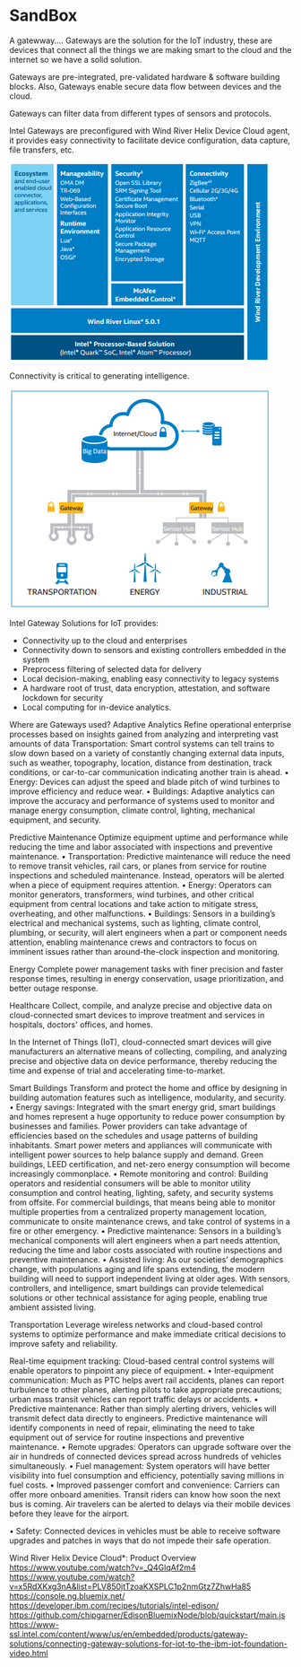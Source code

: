 SandBox
==
A gatewway....
Gateways are the solution for the IoT industry, these are devices that connect all the things we are making smart to the cloud and the internet so we have a solid solution.

Gateways are pre-integrated, pre-validated hardware & software building blocks. Also, Gateways enable secure data flow between devices and the cloud.

Gateways can filter data from different types of sensors and protocols.

Intel Gateways are preconfigured with Wind River Helix Device Cloud agent, it provides easy connectivity to facilitate device configuration, data capture, file transfers, etc.

![Intel® Gateway Solutions for IoT Software Stack.](iotSoftwareStack.PNG)

Connectivity is critical to generating intelligence.

![](iotGateways.PNG)

Intel Gateway Solutions for IoT provides:

- Connectivity up to the cloud and enterprises
- Connectivity down to sensors and existing controllers embedded in the system
- Preprocess filtering of selected data for delivery
- Local decision-making, enabling easy connectivity to legacy systems
- A hardware root of trust, data encryption, attestation, and software lockdown for security
- Local computing for in-device analytics.


Where are Gateways used?
Adaptive Analytics
Refine operational enterprise processes based on insights gained from analyzing and interpreting vast amounts of data
Transportation: Smart control systems can tell trains to slow
down based on a variety of constantly changing external data
inputs, such as weather, topography, location, distance from destination,
track conditions, or car-to-car communication indicating
another train is ahead.
• Energy: Devices can adjust the speed and blade pitch of wind
turbines to improve efficiency and reduce wear.
• Buildings: Adaptive analytics can improve the accuracy and
performance of systems used to monitor and manage energy
consumption, climate control, lighting, mechanical equipment,
and security.

Predictive Maintenance
Optimize equipment uptime and performance while reducing the time and labor associated with inspections and preventive maintenance.
• Transportation: Predictive maintenance will reduce the need to
remove transit vehicles, rail cars, or planes from service for routine
inspections and scheduled maintenance. Instead, operators will
be alerted when a piece of equipment requires attention.
• Energy: Operators can monitor generators, transformers, wind
turbines, and other critical equipment from central locations
and take action to mitigate stress, overheating, and other
malfunctions.
• Buildings: Sensors in a building’s electrical and mechanical
systems, such as lighting, climate control, plumbing, or security,
will alert engineers when a part or component needs attention,
enabling maintenance crews and contractors to focus on
imminent issues rather than around-the-clock inspection and
monitoring.


Energy
Complete power management tasks with finer precision and faster response times, resulting in energy conservation, usage prioritization, and better outage response.



Healthcare
Collect, compile, and analyze precise and objective data on cloud-connected smart devices to improve treatment and services in hospitals, doctors' offices, and homes.

In the Internet of Things (IoT), cloud-connected smart devices will
give manufacturers an alternative means of collecting, compiling,
and analyzing precise and objective data on device performance,
thereby reducing the time and expense of trial and accelerating
time-to-market. 



Smart Buildings
Transform and protect the home and office by designing in building automation features such as intelligence, modularity, and security.
• Energy savings: Integrated with the smart energy grid, smart
buildings and homes represent a huge opportunity to reduce
power consumption by businesses and families. Power providers
can take advantage of efficiencies based on the schedules and
usage patterns of building inhabitants. Smart power meters and
appliances will communicate with intelligent power sources to
help balance supply and demand. Green buildings, LEED certification,
and net-zero energy consumption will become increasingly
commonplace.
• Remote monitoring and control: Building operators and residential
consumers will be able to monitor utility consumption
and control heating, lighting, safety, and security systems from
offsite. For commercial buildings, that means being able to
monitor multiple properties from a centralized property management
location, communicate to onsite maintenance crews,
and take control of systems in a fire or other emergency.
• Predictive maintenance: Sensors in a building’s mechanical
components will alert engineers when a part needs attention,
reducing the time and labor costs associated with routine
inspections and preventive maintenance.
• Assisted living: As our societies’ demographics change, with
populations aging and life spans extending, the modern building
will need to support independent living at older ages. With
sensors, controllers, and intelligence, smart buildings can provide
telemedical solutions or other technical assistance for aging
people, enabling true ambient assisted living.


Transportation
Leverage wireless networks and cloud-based control systems to optimize performance and make immediate critical decisions to improve safety and reliability.

 Real-time equipment tracking: Cloud-based central control systems
will enable operators to pinpoint any piece of equipment.
• Inter-equipment communication: Much as PTC helps avert rail
accidents, planes can report turbulence to other planes, alerting
pilots to take appropriate precautions; urban mass transit vehicles
can report traffic delays or accidents.
• Predictive maintenance: Rather than simply alerting drivers,
vehicles will transmit defect data directly to engineers. Predictive
maintenance will identify components in need of repair, eliminating
the need to take equipment out of service for routine inspections
and preventive maintenance.
• Remote upgrades: Operators can upgrade software over the
air in hundreds of connected devices spread across hundreds of
vehicles simultaneously.
• Fuel management: System operators will have better visibility
into fuel consumption and efficiency, potentially saving millions
in fuel costs.
• Improved passenger comfort and convenience: Carriers can
offer more onboard amenities. Transit riders can know how soon
the next bus is coming. Air travelers can be alerted to delays via
their mobile devices before they leave for the airport.

• Safety: Connected devices in vehicles must be able to receive
software upgrades and patches in ways that do not impede their
safe operation.



Wind River Helix Device Cloud*: Product Overview
https://www.youtube.com/watch?v=_Q4GlqAf2m4
https://www.youtube.com/watch?v=x5RdXKxg3nA&list=PLV850jtTzoaKXSPLC1p2nmGtz7ZhwHa85
https://console.ng.bluemix.net/
https://developer.ibm.com/recipes/tutorials/intel-edison/
https://github.com/chipgarner/EdisonBluemixNode/blob/quickstart/main.js
https://www-ssl.intel.com/content/www/us/en/embedded/products/gateway-solutions/connecting-gateway-solutions-for-iot-to-the-ibm-iot-foundation-video.html


